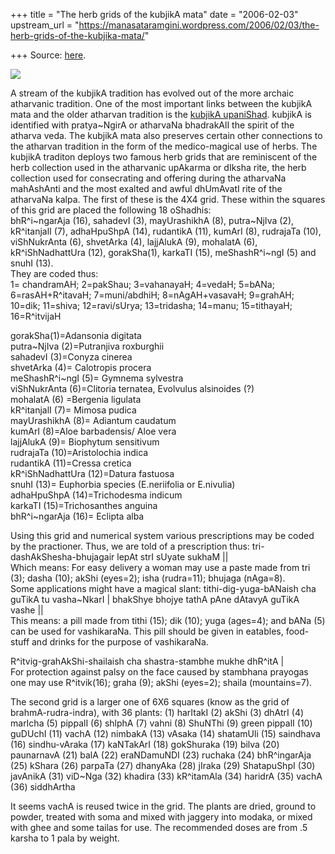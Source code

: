 +++
title = "The herb grids of the kubjikA mata"
date = "2006-02-03"
upstream_url = "https://manasataramgini.wordpress.com/2006/02/03/the-herb-grids-of-the-kubjika-mata/"

+++
Source: [here](https://manasataramgini.wordpress.com/2006/02/03/the-herb-grids-of-the-kubjika-mata/).



[![](https://i2.wp.com/photos1.blogger.com/hello/133/1300/400/oShadhi_grid.jpg)](http://photos1.blogger.com/hello/133/1300/640/oShadhi_grid.jpg)

A stream of the kubjikA tradition has evolved out of the more archaic atharvanic tradition. One of the most important links between the kubjikA mata and the older atharvan tradition is the [kubjikA upaniShad](https://manasataramgini.wordpress.com/2005/04/23/the-tantric-manual-of-the-atharvan-angiras/ "The tantric manual of the atharvan-a~Ngiras"). kubjikA is identified with pratya\~NgirA or atharvaNa bhadrakAlI the spirit of the atharva veda. The kubjikA mata also preserves certain other connections to the atharvan tradition in the form of the medico-magical use of herbs. The kubjikA traditon deploys two famous herb grids that are reminiscent of the herb collection used in the atharvanic upAkarma or dIksha rite, the herb collection used for consecrating and offering during the atharvaNa mahAshAnti and the most exalted and awful dhUmAvatI rite of the atharvaNa kalpa. The first of these is the 4X4 grid. These within the squares of this grid are placed the following 18 oShadhis:  
bhR^i\~ngarAja (16), sahadevI (3), mayUrashikhA (8), putra\~NjIva (2), kR^itanjalI (7), adhaHpuShpA (14), rudantikA (11), kumArI (8), rudrajaTa
(10), viShNukrAnta (6), shvetArka (4), lajjAlukA (9), mohalatA (6),
kR^iShNadhattUra (12), gorakSha(1), karkaTI (15), meShashR^i\~ngI (5) and snuhI (13).  
They are coded thus:  
1= chandramAH; 2=pakShau; 3=vahanayaH; 4=vedaH; 5=bANa; 6=rasAH+R^itavaH; 7=muni/abdhiH; 8=nAgAH+vasavaH; 9=grahAH; 10=dik; 11=shiva; 12=ravi/sUrya; 13=tridasha; 14=manu; 15=tithayaH; 16=R^itvijaH

gorakSha(1)=Adansonia digitata  
putra\~NjIva (2)=Putranjiva roxburghii  
sahadevI (3)=Conyza cinerea  
shvetArka (4)= Calotropis procera  
meShashR^i\~ngI (5)= Gymnema sylvestra  
viShNukrAnta (6)=Clitoria ternatea, Evolvulus alsinoides (?)  
mohalatA (6) =Bergenia ligulata  
kR^itanjalI (7)= Mimosa pudica  
mayUrashikhA (8)= Adiantum caudatum  
kumArI (8)=Aloe barbadensis/ Aloe vera  
lajjAlukA (9)= Biophytum sensitivum  
rudrajaTa (10)=Aristolochia indica  
rudantikA (11)=Cressa cretica  
kR^iShNadhattUra (12)=Datura fastuosa  
snuhI (13)= Euphorbia species (E.neriifolia or E.nivulia)  
adhaHpuShpA (14)=Trichodesma indicum  
karkaTI (15)=Trichosanthes anguina  
bhR^i\~ngarAja (16)= Eclipta alba  
  
Using this grid and numerical system various prescriptions may be coded by the practioner. Thus, we are told of a prescription thus: tri-dashAkShesha-bhujagair lepAt strI sUyate sukhaM \|\|  
Which means: For easy delivery a woman may use a paste made from tri
(3); dasha (10); akShi (eyes=2); isha (rudra=11); bhujaga (nAga=8).  
Some applications might have a magical slant: tithi-dig-yuga-bANaish cha guTikA tu vasha\~NkarI \| bhakShye bhojye tathA pAne dAtavyA guTikA vashe \|\|  
This means: a pill made from tithi (15); dik (10); yuga (ages=4); and bANa (5) can be used for vashikaraNa. This pill should be given in eatables, food-stuff and drinks for the purpose of vashikaraNa.

R^itvig-grahAkShi-shailaish cha shastra-stambhe mukhe dhR^itA \|  
For protection against palsy on the face caused by stambhana prayogas one may use R^itvik(16); graha (9); akShi (eyes=2); shaila
(mountains=7).

The second grid is a larger one of 6X6 squares (know as the grid of brahmA-rudra-indra), with 36 plants: (1) harItakI (2) akShi (3) dhAtrI
(4) marIcha (5) pippalI (6) shlphA (7) vahni (8) ShuNThi (9) green
pippalI (10) guDUchI (11) vachA (12) nimbakA (13) vAsaka (14) shatamUli
(15) saindhava (16) sindhu-vAraka (17) kaNTakArI (18) gokShuraka (19)
bilva (20) paunarnavA (21) balA (22) eraNDamuNDI (23) ruchaka (24) bhR^ingarAja (25) kShara (26) parpaTa (27) dhanyAka (28) jIraka (29) ShatapuShpI (30) javAnikA (31) viD\~Nga (32) khadira (33) kR^itamAla
(34) haridrA (35) vachA (36) siddhArtha

It seems vachA is reused twice in the grid. The plants are dried, ground to powder, treated with soma and mixed with jaggery into modaka, or mixed with ghee and some tailas for use. The recommended doses are from .5 karsha to 1 pala by weight.

